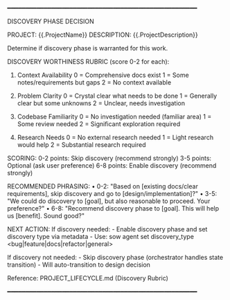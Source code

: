 ━━━━━━━━━━━━━━━━━━━━━━━━━━━━━━━━━━━━━━━━━━━━━━━━━━━━

DISCOVERY PHASE DECISION

PROJECT: {{.ProjectName}}
DESCRIPTION: {{.ProjectDescription}}

Determine if discovery phase is warranted for this work.

DISCOVERY WORTHINESS RUBRIC (score 0-2 for each):

  1. Context Availability
     0 = Comprehensive docs exist
     1 = Some notes/requirements but gaps
     2 = No context available

  2. Problem Clarity
     0 = Crystal clear what needs to be done
     1 = Generally clear but some unknowns
     2 = Unclear, needs investigation

  3. Codebase Familiarity
     0 = No investigation needed (familiar area)
     1 = Some review needed
     2 = Significant exploration required

  4. Research Needs
     0 = No external research needed
     1 = Light research would help
     2 = Substantial research required

SCORING:
  0-2 points: Skip discovery (recommend strongly)
  3-5 points: Optional (ask user preference)
  6-8 points: Enable discovery (recommend strongly)

RECOMMENDED PHRASING:
  • 0-2: "Based on [existing docs/clear requirements], skip discovery
         and go to [design/implementation]?"
  • 3-5: "We could do discovery to [goal], but also reasonable to
         proceed. Your preference?"
  • 6-8: "Recommend discovery phase to [goal]. This will help us
         [benefit]. Sound good?"

NEXT ACTION:
  If discovery needed:
    - Enable discovery phase and set discovery type via metadata
    - Use: sow agent set discovery_type <bug|feature|docs|refactor|general>

  If discovery not needed:
    - Skip discovery phase (orchestrator handles state transition)
    - Will auto-transition to design decision

Reference: PROJECT_LIFECYCLE.md (Discovery Rubric)

━━━━━━━━━━━━━━━━━━━━━━━━━━━━━━━━━━━━━━━━━━━━━━━━━━━━
